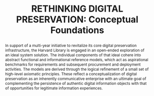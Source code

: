 ---
abstract: In support of a multi-year initiative to revitalize its core digital preservation
  infrastructure, the Harvard Library is engaged in an open-ended exploration of an
  ideal system solution.  The individual components of that ideal cohere into abstract
  functional and informational reference models, which act as aspirational  benchmarks
  for requirements and subsequent procurement and deployment activities.  The models
  are  derived through the logical refinement of a small set of high-level axiomatic
  principles.  These reflect a conceptualization of digital preservation as an inherently
  communicative enterprise with an ultimate goal of complementing the persistence
  of authentic digital information objects with that of opportunities for legitimate
  information experiences.
creators:
- Abrams, Stephen
date: null
document_url: https://www.ideals.illinois.edu/items/128298/bitstreams/428961/data.pdf
grand_parent: iPRES
institutions: []
keywords:
- abductive inference
- abstract reference model
- communicology
- finite state machine
- information experience
landing_page_url: https://hdl.handle.net/2142/121094
language: eng
layout: publication
license: CC-BY 4.0 International
notes_url: null
parent: iPRES 2023
presentation_url: null
publication_type: paper
size: null
source_name: iPRES
title: 'RETHINKING DIGITAL PRESERVATION: Conceptual Foundations'
year: 2023
---